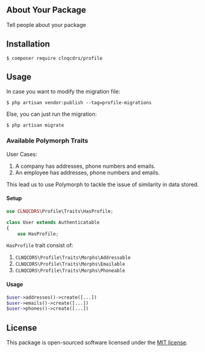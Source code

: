 ## About Your Package

Tell people about your package

## Installation

```
$ composer require clnqcdrs/profile 
```

## Usage

In case you want to modify the migration file:

```
$ php artisan vendor:publish --tag=profile-migrations
```

Else, you can just run the migration:

```
$ php artisan migrate
```

### Available Polymorph Traits

User Cases: 

1. A company has addresses, phone numbers and emails.
2. An employee has addresses, phone numbers and emails.

This lead us to use Polymorph to tackle the issue of similarity in data stored.

#### Setup

```php
use CLNQCDRS\Profile\Traits\HasProfile;

class User extends Authenticatable 
{
	use HasProfile;
```

`HasProfile` trait consist of:

1. `CLNQCDRS\Profile\Traits\Morphs\Addressable`
2. `CLNQCDRS\Profile\Traits\Morphs\Emailable`
3. `CLNQCDRS\Profile\Traits\Morphs\Phoneable`

#### Usage

```php
$user->addresses()->create([...])
$user->emails()->create([...])
$user->phones()->create([...])
```

## License

This package is open-sourced software licensed under the [MIT license](http://opensource.org/licenses/MIT).